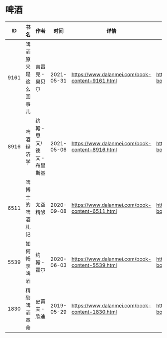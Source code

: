 # 啤酒

| ID | 书名 | 作者 | 时间 | 详情 | 下载页面 | EPUB下载链接 | MOBI下载链接 | AZW3下载链接 |
| --- | --- | --- | --- | --- | --- | --- | --- | --- |
| 9161 | 啤酒原来是这么回事儿 | 吉雷克・奥贝尔 | 2021-05-31 | https://www.dalanmei.com/book-content-9161.html | https://www.dalanmei.com/download-book-9161.html | http://ct.dalanmei.com/f/31084289-571724552-7f6867 | http://ct.dalanmei.com/f/31084289-572112200-45b8f2 | http://ct.dalanmei.com/f/31084289-572116044-9e85f3 |
| 8916 | 啤酒经济学 | 约翰・思文/德文・布里斯基 | 2021-05-06 | https://www.dalanmei.com/book-content-8916.html | https://www.dalanmei.com/download-book-8916.html | http://ct.dalanmei.com/f/31084289-571717437-071e10 | http://ct.dalanmei.com/f/31084289-572113744-9780c6 | http://ct.dalanmei.com/f/31084289-572120772-d20c39 |
| 6511 | 啤博士的啤酒札记 | 太空精酿 | 2020-09-08 | https://www.dalanmei.com/book-content-6511.html | https://www.dalanmei.com/download-book-6511.html | http://ct.dalanmei.com/f/31084289-571551522-52c47d | http://ct.dalanmei.com/f/31084289-571876257-ff6ced | http://ct.dalanmei.com/f/31084289-572202235-2db936 |
| 5539 | 如何畅享啤酒 | 约翰・霍尔  | 2020-06-03 | https://www.dalanmei.com/book-content-5539.html | https://www.dalanmei.com/download-book-5539.html | http://ct.dalanmei.com/f/31084289-571603977-667ba3 | http://ct.dalanmei.com/f/31084289-571737358-ea3363 | http://ct.dalanmei.com/f/31084289-571916483-e7a732 |
| 1830 | 精酿啤酒革命 | 史蒂夫・欣迪 | 2019-05-29 | https://www.dalanmei.com/book-content-1830.html | https://www.dalanmei.com/download-book-1830.html | http://ct.dalanmei.com/f/31084289-571518148-00387e | http://ct.dalanmei.com/f/31084289-571778586-319b19 | http://ct.dalanmei.com/f/31084289-571877610-43e91e |
